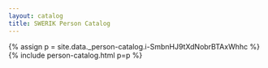 ```yaml
---
layout: catalog
title: SWERIK Person Catalog
---
```

{% assign p = site.data._person-catalog.i-SmbnHJ9tXdNobrBTAxWhhc %}
{% include person-catalog.html p=p %}

